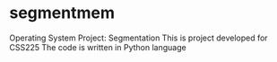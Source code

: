 # segmentmem
Operating System Project: Segmentation
This is project developed for CSS225
The code is written in Python language
